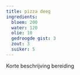 ```yaml
---
title: pizza deeg
ingredients:
  bloem: 200
  water: 120
  olie: 10
  gedroogde gist: 3
  zout: 3
  suiker: 5
---
```

Korte beschrijving bereiding
